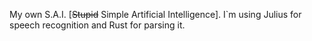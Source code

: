 My own S.A.I. [<del>Stupid</del> Simple Artificial Intelligence]. I`m using Julius for speech recognition and Rust for parsing it.
